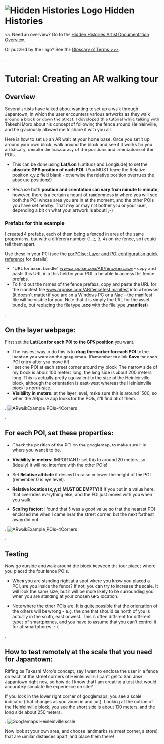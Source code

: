 
# ![Hidden Histories Logo](/images/hiddenhistories-logo.png) Hidden Histories 
<< Need an overview? Go to the [Hidden Histories Artist Documentation Overview](http://hiddenhistoriesjtown.org/documentation).

Or puzzled by the lingo? See the [Glossary of Terms >>>](https://github.com/Hidden-Histories/Public-Resources/blob/master/documentation/ARpoiseGlossary.md#-hidden-histories-artists).

.

# Tutorial: Creating an AR walking tour

## Overview

Several artists have talked about wanting to set up a walk through Japantown, in which the user encounters various artworks as they walk around a block or down the street. I developed this tutorial while talking with Takeshi Moro about his concept of following the fence around Heinleinville, and he graciously allowed me to share it with you all.

Here is how to set up an AR walk at your home base. Once you set it up around your own block, walk around the block and see if it works for you artistically, despite the inaccuracy of the positions and orientations of the POIs.

- This can be done using **Lat/Lon** (Latitude and Longitude) to set the **absolute GPS position of each POI.** (You MUST leave the Relative position x,y,z field blank - otherwise the relative position overrules the absolute positions!)

- Because both **position and orientation can vary from minute to minute,** however, there is a certain amount of randomness in where you will see both the POI whose area you are in at the moment, and the other POIs you have set nearby. That may or may not bother you or your user, depending a bit on what your artwork is about! ;-)

### Prefabs for this example
I created 4 prefabs, each of them being a fenced in area of the same proportions, but with a different number (1, 2, 3, 4) on the fence, so I could tell them apart.

Use these in your POI (see the [porPOIse: Layer and POI configuration quick reference](https://github.com/Hidden-Histories/Public-Resources/blob/master/documentation/UsingPorPOIse_REF-Layer-POI-Properties.md#-hidden-histories) for details):

- "URL for asset bundle" www.arpoise.com/AB/fencetest.ace - copy and paste this URL into this field in your POI to be able to access the fence prefabs.
- To find out the names of the fence prefabs, copy and paste the URL for the manifest file www.arpoise.com/AB/fencetest.manifest into a browser (it doesn't matter if you are on a Windows PC or a Mac - the manifest file will be visible for you. Note that it is simply the URL for the asset bundle, but replacing the file type **.ace** with the file type **.manifest**)


.
## On the layer webpage:

First set the **Lat/Lon for each POI to the GPS position** you want.
  - The easiest way to do this is to **drag the marker for each POI** to the location you want on the googlemap. (Remember to click **Save** for each POI entry after you move it!)
  - I set one POI at each street corner around my block. The narrow side of my block is about 100 meters long, the long side is about 200 meters long. This is actually pretty equivalent to the size of the Heinleinville block, although the orientation is east-west whereas the Heinleinville block is north-side.
  - **Visibility in meters:** at the layer level, make sure this is around 1500, so when the ARpoise app looks for the POIs, it'll find all of them.
  
.
![ARwalkExample_POIs-4Corners](images/ARwalkExample_POIs-4Corners.jpg)

.
## For each POI, set these properties:

  - Check the position of the POI on the googlemap, to make sure it is where you want it to be.
  
  - **Visibility in meters:** IMPORTANT: set this to around 20 meters, so (ideally) it will not interfere with the other POIs!
  
  - Set **Relative altitude** if desired to raise or lower the height of the POI (remember 0 is eye level).

  - **Relative location (x,y,z) MUST BE EMPTY!!!** If you put in a value here, that overrides everything else, and the POI just moves with you when you walk.
  
  - **Scaling factor:** I found that 5 was a good value so that the nearest POI enclosed me when I came near the street corner, but the next farthest away did not.

.
![ARwalkExample_POIs-4Corners](images/ARwalkExample_POIproperties.jpg)

.
## Testing

Now go outside and walk around the block between the four places where you placed the four fence POIs.

- When you are standing right at a spot where you know you placed a POI, are you inside the fence? If not, you can try to increase the scale. It will look the same size, but it will be more likely to be surrounding you when you are standing at your chosen GPS location.

- Note where the other POIs are. It is quite possible that the orientation of the others will be wrong - e.g. the one that should be north of you is actually in the south, east or west. This is often different for different types of smartphones, and you have to assume that you can't control it for all smartphones. :-(

.
## How to test remotely at the scale that you need for Japantown:

Riffing on Takeshi Moro's concept, say I want to enclose the user in a fence on each of the street corners of Heinleinville. I can't get to San Jose Japantown right now, so how do I know that I am creating a test that would accurately simulate the experience on site?

If you look in the lower right corner of googlemaps, you see a scale indicator (that changes as you zoom in and out). Looking at the outline of the Heinleinville block, you see the short side is about 100 meters, and the long side about 250 meters.

.
![Googlemaps Heinleinville scale](images/googlemaps_Heinleinville_scale.jpg)

Now look at your own area, and choose landmarks (a street corner, a store) that are similar distances apart, and place them there!

